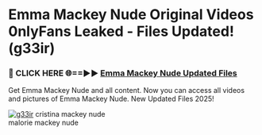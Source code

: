# Emma Mackey Nude Original Videos 0nlyFans Leaked - Files Updated! (g33ir)

<h3>🔴 CLICK HERE 🌐==►► <a href="https://tinyurl.com/52m3yx9h" rel="nofollow">Emma Mackey Nude Updated Files</a></h3>

Get Emma Mackey Nude and all content. Now you can access all videos and pictures of Emma Mackey Nude. New Updated Files 2025!

[![g33ir](https://i.imgur.com/TnHtlc8.gif)](https://tinyurl.com/52m3yx9h)
cristina mackey nude<br>
malorie mackey nude